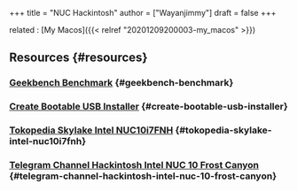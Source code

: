 +++
title = "NUC Hackintosh"
author = ["Wayanjimmy"]
draft = false
+++

related
: [My Macos]({{< relref "20201209200003-my_macos" >}})


## Resources {#resources}


### [Geekbench Benchmark](https://browser.geekbench.com/v5/cpu/6719952) {#geekbench-benchmark}


### [Create Bootable USB Installer](https://dortania.github.io/OpenCore-Install-Guide/installer-guide/mac-install.html) {#create-bootable-usb-installer}


### [Tokopedia Skylake Intel NUC10i7FNH](https://www.tokopedia.com/skylake/intel-nuc-nuc10i7fnh-32s10x-ram-32gb-ssd-1tb-mini-pc-core-i7) {#tokopedia-skylake-intel-nuc10i7fnh}


### [Telegram Channel Hackintosh Intel NUC 10 Frost Canyon](https://t.me/IntelNuc10Hackintosh) {#telegram-channel-hackintosh-intel-nuc-10-frost-canyon}
